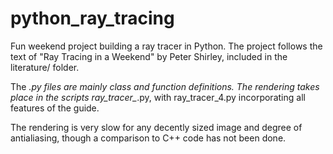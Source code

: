 # python_ray_tracing

Fun weekend project building a ray tracer in Python. The project follows the text of "Ray Tracing in a Weekend" by Peter Shirley, included in the literature/ folder.

The *.py files are mainly class and function definitions. The rendering takes place in the scripts ray_tracer_*.py, with ray_tracer_4.py incorporating all features of the guide.

The rendering is very slow for any decently sized image and degree of antialiasing, though a comparison to C++ code has not been done.

